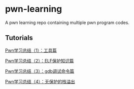 # pwn-learning
A pwn learning repo containing multiple pwn program codes.

## Tutorials
[Pwn学习总结（1）：工具篇](https://renjikai.com/pwn-learning-summary-1/)

[Pwn学习总结（2）：ELF保护知识篇](https://renjikai.com/pwn-learning-summary-2/)

[Pwn学习总结（3）：gdb调试命令篇](https://renjikai.com/pwn-learning-summary-3/)

[Pwn学习总结（4）：无保护的栈溢出](https://renjikai.com/pwn-learning-summary-4/)